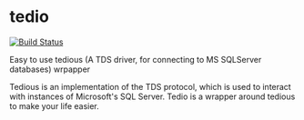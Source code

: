 tedio
=====

[![Build Status](https://travis-ci.org/prnawa/tedio.svg?branch=master)](https://travis-ci.org/prnawa/tedio)

Easy to use tedious (A TDS driver, for connecting to MS SQLServer databases) wrpapper

Tedious is an implementation of the TDS protocol, which is used to interact with instances of Microsoft's SQL Server. Tedio is a wrapper around tedious to make your life easier.
